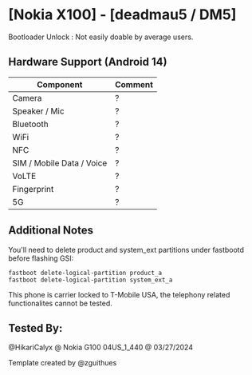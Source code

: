# [Nokia X100] - [deadmau5 / DM5]

Bootloader Unlock : Not easily doable by average users.

## Hardware Support (Android 14)

| Component                 |      Comment                                              |
|---------------------------|-----------------------------------------------------------|
| Camera                    | ?                                                         |
| Speaker / Mic             | ?                                                         |
| Bluetooth                 | ?                                                         |
| WiFi                      | ?                                                         |
| NFC                       | ?                                                         |
| SIM / Mobile Data / Voice | ?                                                         |
| VoLTE                     | ?                                                         |
| Fingerprint               | ?                                                         |
| 5G                        | ?                                                         |


## Additional Notes

You'll need to delete product and system_ext partitions under fastbootd before flashing GSI:
```
fastboot delete-logical-partition product_a
fastboot delete-logical-partition system_ext_a
```

This phone is carrier locked to T-Mobile USA, the telephony related functionalites cannot be tested.

## Tested By:

@HikariCalyx @ Nokia G100 04US_1_440 @ 03/27/2024


Template created by @zguithues